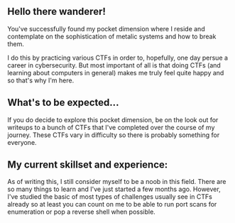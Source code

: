 ## Hello there wanderer!


You've successfully found my pocket dimension where I reside and contemplate on the sophistication of metalic systems and how to break them. 

I do this by practicing various CTFs in order to, hopefully, one day persue a career in cybersecurity. But most important of all is that doing CTFs (and learning about computers in general) makes me truly feel quite happy and so that's why I'm here.


## What's to be expected...


If you do decide to explore this pocket dimension, be on the look out for writeups to a bunch of CTFs that I've completed over the course of my journey. These CTFs vary in difficulty so there is probably something for everyone.


## My current skillset and experience:


As of writing this, I still consider myself to be a noob in this field. There are so many things to learn and I've just started a few months ago. However, I've studied the basic of most types of challenges usually see in CTFs already so at least you can count on me to be able to run port scans for enumeration or pop a reverse shell when possible. 
